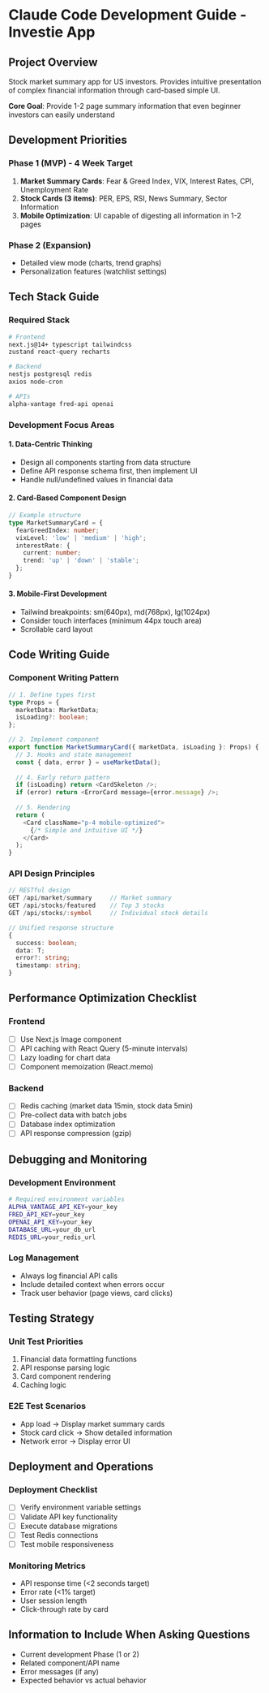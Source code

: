# Claude Code Development Guide - Investie App

## Project Overview
Stock market summary app for US investors. Provides intuitive presentation of complex financial information through card-based simple UI.

**Core Goal**: Provide 1-2 page summary information that even beginner investors can easily understand

## Development Priorities

### Phase 1 (MVP) - 4 Week Target
1. **Market Summary Cards**: Fear & Greed Index, VIX, Interest Rates, CPI, Unemployment Rate
2. **Stock Cards (3 items)**: PER, EPS, RSI, News Summary, Sector Information
3. **Mobile Optimization**: UI capable of digesting all information in 1-2 pages

### Phase 2 (Expansion)
- Detailed view mode (charts, trend graphs)
- Personalization features (watchlist settings)

## Tech Stack Guide

### Required Stack
```bash
# Frontend
next.js@14+ typescript tailwindcss
zustand react-query recharts

# Backend  
nestjs postgresql redis
axios node-cron

# APIs
alpha-vantage fred-api openai
```

### Development Focus Areas

#### 1. Data-Centric Thinking
- Design all components starting from data structure
- Define API response schema first, then implement UI
- Handle null/undefined values in financial data

#### 2. Card-Based Component Design
```typescript
// Example structure
type MarketSummaryCard = {
  fearGreedIndex: number;
  vixLevel: 'low' | 'medium' | 'high';
  interestRate: {
    current: number;
    trend: 'up' | 'down' | 'stable';
  };
}
```

#### 3. Mobile-First Development
- Tailwind breakpoints: sm(640px), md(768px), lg(1024px)
- Consider touch interfaces (minimum 44px touch area)
- Scrollable card layout

## Code Writing Guide

### Component Writing Pattern
```typescript
// 1. Define types first
type Props = {
  marketData: MarketData;
  isLoading?: boolean;
};

// 2. Implement component
export function MarketSummaryCard({ marketData, isLoading }: Props) {
  // 3. Hooks and state management
  const { data, error } = useMarketData();
  
  // 4. Early return pattern
  if (isLoading) return <CardSkeleton />;
  if (error) return <ErrorCard message={error.message} />;
  
  // 5. Rendering
  return (
    <Card className="p-4 mobile-optimized">
      {/* Simple and intuitive UI */}
    </Card>
  );
}
```

### API Design Principles
```typescript
// RESTful design
GET /api/market/summary     // Market summary
GET /api/stocks/featured    // Top 3 stocks
GET /api/stocks/:symbol     // Individual stock details

// Unified response structure
{
  success: boolean;
  data: T;
  error?: string;
  timestamp: string;
}
```

## Performance Optimization Checklist

### Frontend
- [ ] Use Next.js Image component
- [ ] API caching with React Query (5-minute intervals)
- [ ] Lazy loading for chart data
- [ ] Component memoization (React.memo)

### Backend  
- [ ] Redis caching (market data 15min, stock data 5min)
- [ ] Pre-collect data with batch jobs
- [ ] Database index optimization
- [ ] API response compression (gzip)

## Debugging and Monitoring

### Development Environment
```bash
# Required environment variables
ALPHA_VANTAGE_API_KEY=your_key
FRED_API_KEY=your_key  
OPENAI_API_KEY=your_key
DATABASE_URL=your_db_url
REDIS_URL=your_redis_url
```

### Log Management
- Always log financial API calls
- Include detailed context when errors occur
- Track user behavior (page views, card clicks)

## Testing Strategy

### Unit Test Priorities
1. Financial data formatting functions
2. API response parsing logic  
3. Card component rendering
4. Caching logic

### E2E Test Scenarios
- App load → Display market summary cards
- Stock card click → Show detailed information
- Network error → Display error UI

## Deployment and Operations

### Deployment Checklist
- [ ] Verify environment variable settings
- [ ] Validate API key functionality
- [ ] Execute database migrations
- [ ] Test Redis connections
- [ ] Test mobile responsiveness

### Monitoring Metrics
- API response time (<2 seconds target)
- Error rate (<1% target)
- User session length
- Click-through rate by card

## Information to Include When Asking Questions
- Current development Phase (1 or 2)
- Related component/API name
- Error messages (if any)
- Expected behavior vs actual behavior